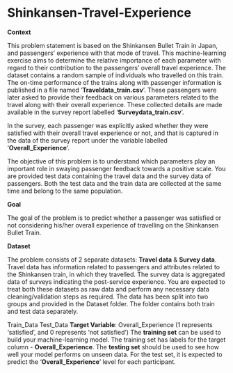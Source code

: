 # Shinkansen-Travel-Experience
**Context**

This problem statement is based on the Shinkansen Bullet Train in Japan, and passengers’ experience with that mode of travel. This machine-learning exercise aims to determine the relative importance of each parameter with regard to their contribution to the passengers’ overall travel experience. The dataset contains a random sample of individuals who travelled on this train. The on-time performance of the trains along with passenger information is published in a file named ‘**Traveldata_train.csv**’. These passengers were later asked to provide their feedback on various parameters related to the travel along with their overall experience. These collected details are made available in the survey report labelled ‘**Surveydata_train.csv**’.

In the survey, each passenger was explicitly asked whether they were satisfied with their overall travel experience or not, and that is captured in the data of the survey report under the variable labelled ‘**Overall_Experience**’.

The objective of this problem is to understand which parameters play an important role in swaying passenger feedback towards a positive scale. You are provided test data containing the travel data and the survey data of passengers. Both the test data and the train data are collected at the same time and belong to the same population.

**Goal**

The goal of the problem is to predict whether a passenger was satisfied or not considering his/her overall experience of travelling on the Shinkansen Bullet Train.

**Dataset**

The problem consists of 2 separate datasets: **Travel data** & **Survey data**. Travel data has information related to passengers and attributes related to the Shinkansen train, in which they travelled. The survey data is aggregated data of surveys indicating the post-service experience. You are expected to treat both these datasets as raw data and perform any necessary data cleaning/validation steps as required.
The data has been split into two groups and provided in the Dataset folder. The folder contains both train and test data separately.

Train_Data
Test_Data
**Target Variable**: Overall_Experience (1 represents ‘satisfied’, and 0 represents ‘not satisfied’)
The **training set** can be used to build your machine-learning model. The training set has labels for the target column - **Overall_Experience**.
The **testing set** should be used to see how well your model performs on unseen data. For the test set, it is expected to predict the ‘**Overall_Experience**’ level for each participant.
